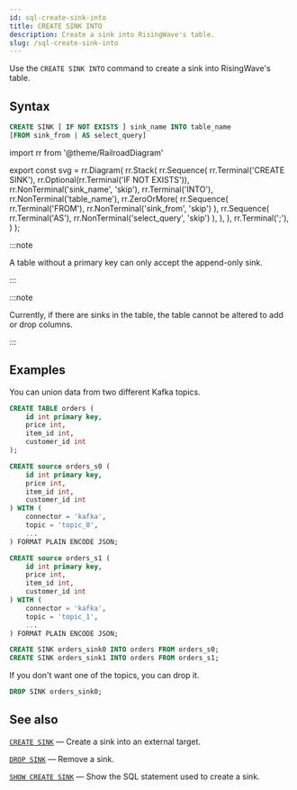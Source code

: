 ```yaml
---
id: sql-create-sink-into
title: CREATE SINK INTO
description: Create a sink into RisingWave's table.
slug: /sql-create-sink-into
---
```


<head>
  <link rel="canonical" href="https://docs.risingwave.com/docs/current/sql-create-sink-into/" />
</head>

Use the `CREATE SINK INTO` command to create a sink into RisingWave's table.

## Syntax

```sql
CREATE SINK [ IF NOT EXISTS ] sink_name INTO table_name
[FROM sink_from | AS select_query]
```

import rr from '@theme/RailroadDiagram'

export const svg = rr.Diagram(
rr.Stack(
rr.Sequence(
rr.Terminal('CREATE SINK'),
rr.Optional(rr.Terminal('IF NOT EXISTS')),
rr.NonTerminal('sink_name', 'skip'),
rr.Terminal('INTO'),
rr.NonTerminal('table_name'),
rr.ZeroOrMore(
rr.Sequence(
rr.Terminal('FROM'),
rr.NonTerminal('sink_from', 'skip')
),
rr.Sequence(
rr.Terminal('AS'),
rr.NonTerminal('select_query', 'skip')
),
),
),
rr.Terminal(';'),
)
);

<Drawer SVG={svg} />

:::note

A table without a primary key can only accept the append-only sink.

:::

:::note

Currently, if there are sinks in the table, the table cannot be altered to add or drop columns.

:::

## Examples

You can union data from two different Kafka topics.

```sql
CREATE TABLE orders (
    id int primary key,
    price int,
    item_id int,
    customer_id int
);

CREATE source orders_s0 (
    id int primary key,
    price int,
    item_id int,
    customer_id int
) WITH (
    connector = 'kafka',
    topic = 'topic_0',
    ...
) FORMAT PLAIN ENCODE JSON;

CREATE source orders_s1 (
    id int primary key,
    price int,
    item_id int,
    customer_id int
) WITH (
    connector = 'kafka',
    topic = 'topic_1',
    ...
) FORMAT PLAIN ENCODE JSON;

CREATE SINK orders_sink0 INTO orders FROM orders_s0;
CREATE SINK orders_sink1 INTO orders FROM orders_s1;
```

If you don't want one of the topics, you can drop it.

```sql
DROP SINK orders_sink0;
```

## See also

[`CREATE SINK`](sql-create-sink.md) — Create a sink into an external target.

[`DROP SINK`](sql-drop-sink.md) — Remove a sink.

[`SHOW CREATE SINK`](sql-show-create-sink.md) — Show the SQL statement used to create a sink.
